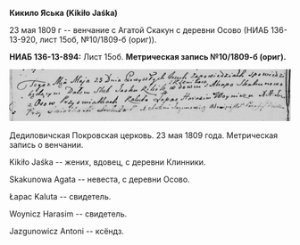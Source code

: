 **Кикило Яська (Kikiło Jaśka)**

23 мая 1809 г -- венчание с Агатой Скакун с деревни Осово (НИАБ
136-13-920, лист 15об, №10/1809-б (ориг)).

**НИАБ 136-13-894:** Лист 15об. **Метрическая запись №10/1809-б
(ориг).**

![](./media/1ad917f52fb15abf2c60a21a9f589df343d68213.png)

Дедиловичская Покровская церковь. 23 мая 1809 года. Метрическая запись о
венчании.

Kikiło Jaśka -- жених, вдовец, с деревни Клинники.

Skakunowa Agata -- невеста, с деревни Осовo.

Łapac Kaluta -- свидетель.

Woynicz Harasim -- свидетель.

Jazgunowicz Antoni -- ксёндз.
